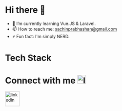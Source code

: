 

<h1>Hi there 👋</h1>

<!--
**SachinPrabhashan/SachinPrabhashan** is a ✨ _special_ ✨ repository because its `README.md` (this file) appears on your GitHub profile.

Here are some ideas to get you started:

- 🔭 I’m currently working on ...

- 👯 I’m looking to collaborate on ...
- 🤔 I’m looking for help with ...
- 💬 Ask me about ...
- 😄 Pronouns: ...
-->
- 🌱 I’m currently learning Vue.JS & Laravel.
- 📫 How to reach me: sachinprabhashan@gmail.com
- ⚡ Fun fact: I'm simply NERD.

<h1>Tech Stack</h1>


<h1>Connect with me <img width="28" height="28" src="https://img.icons8.com/fluency/48/link.png" alt="link"/></h1>
<a href="https://www.linkedin.com/SachinRathnayake"><img width="48" height="48" src="https://img.icons8.com/color/48/linkedin.png" alt="linkedin"/></a>
